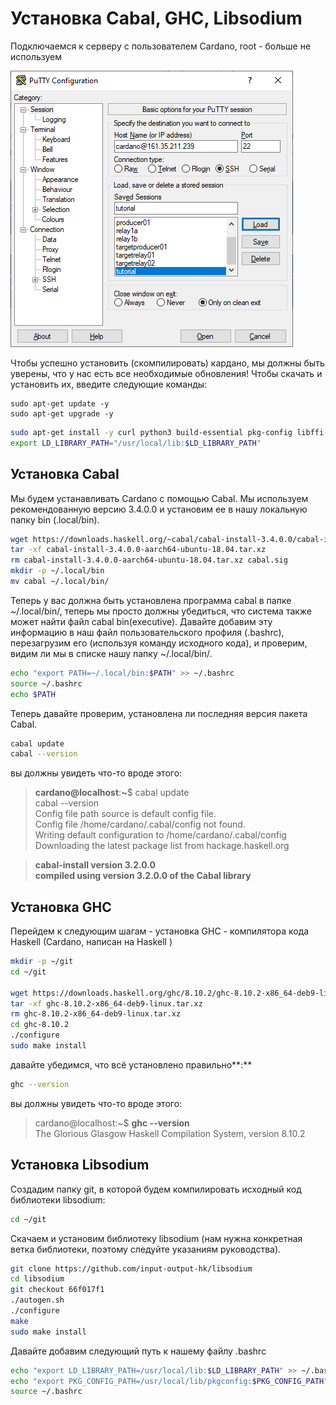 # Установка Cabal, GHC, Libsodium

Подключаемся к серверу с пользователем Cardano, root - больше не используем

![](.gitbook/assets/image%20%2819%29.png)

Чтобы успешно установить \(скомпилировать\) кардано, мы должны быть уверены, что у нас есть все необходимые обновления! Чтобы скачать и установить их, введите следующие команды:

```
sudo apt-get update -y
sudo apt-get upgrade -y
```

```bash
sudo apt-get install -y curl python3 build-essential pkg-config libffi-dev libgmp-dev libssl-dev libtinfo-dev systemd libsystemd-dev libsodium-dev zlib1g-dev yarn make g++ jq libncursesw5 libtool autoconf git tmux htop nload
export LD_LIBRARY_PATH="/usr/local/lib:$LD_LIBRARY_PATH"
```

## Установка  Cabal

Мы будем устанавливать Cardano с помощью Cabal. Мы используем рекомендованную версию 3.4.0.0 и установим ее в нашу локальную папку bin \(.local/bin\).

```bash
wget https://downloads.haskell.org/~cabal/cabal-install-3.4.0.0/cabal-install-3.4.0.0-aarch64-ubuntu-18.04.tar.xz
tar -xf cabal-install-3.4.0.0-aarch64-ubuntu-18.04.tar.xz
rm cabal-install-3.4.0.0-aarch64-ubuntu-18.04.tar.xz cabal.sig
mkdir -p ~/.local/bin
mv cabal ~/.local/bin/
```

Теперь у вас должна быть установлена программа cabal в папке ~/.local/bin/, теперь мы просто должны убедиться, что система также может найти файл cabal bin\(executive\). Давайте добавим эту информацию в наш файл пользовательского профиля \(.bashrc\), перезагрузим его \(используя команду исходного кода\), и проверим, видим ли мы в списке нашу папку ~/.local/bin/.

```bash
echo "export PATH=~/.local/bin:$PATH" >> ~/.bashrc 
source ~/.bashrc 
echo $PATH
```

Теперь давайте проверим, установлена ли последняя версия пакета Cabal.

```bash
cabal update
cabal --version
```

вы должны увидеть что-то вроде этого:

> **cardano@localhost**:**~**$  cabal update  
> cabal --version  
> Config file path source is default config file.  
> Config file /home/cardano/.cabal/config not found.  
> Writing default configuration to /home/cardano/.cabal/config  
> Downloading the latest package list from hackage.haskell.org

> **cabal-install version 3.2.0.0  
> compiled using version 3.2.0.0 of the Cabal library**

## Установка  GHC

Перейдем к следующим шагам - установка GHC - компилятора кода Haskell \(Cardano, написан на Haskell \)

```bash
mkdir -p ~/git
cd ~/git

wget https://downloads.haskell.org/ghc/8.10.2/ghc-8.10.2-x86_64-deb9-linux.tar.xz
tar -xf ghc-8.10.2-x86_64-deb9-linux.tar.xz
rm ghc-8.10.2-x86_64-deb9-linux.tar.xz
cd ghc-8.10.2
./configure
sudo make install
```

давайте убедимся, что всё установлено правильно**:**

```bash
ghc --version
```

вы должны увидеть что-то вроде этого:

> cardano@localhost:~$ **ghc --version**  
> The Glorious Glasgow Haskell Compilation System, version 8.10.2

## Установка  Libsodium

Создадим папку git, в которой будем компилировать исходный код библиотеки libsodium:

```bash
cd ~/git
```

Скачаем и установим библиотеку libsodium \(нам нужна конкретная ветка библиотеки, поэтому следуйте указаниям руководства\).

```bash
git clone https://github.com/input-output-hk/libsodium
cd libsodium
git checkout 66f017f1
./autogen.sh
./configure
make
sudo make install
```

Давайте добавим следующий путь к нашему файлу .bashrc

```bash
echo "export LD_LIBRARY_PATH=/usr/local/lib:$LD_LIBRARY_PATH" >> ~/.bashrc
echo "export PKG_CONFIG_PATH=/usr/local/lib/pkgconfig:$PKG_CONFIG_PATH"     >> ~/.bashrc
source ~/.bashrc
```

